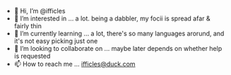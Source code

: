 - 👋 Hi, I’m @ifficles
- 👀 I’m interested in ... a lot. being a dabbler, my focii is spread afar & fairly thin
- 🌱 I’m currently learning ... a lot, there's so many languages arorund, and it's not easy picking just one 
- 💞️ I’m looking to collaborate on ... maybe later depends on whether help is requested
- 📫 How to reach me ... ifficles@duck.com

<!---
ifficles/ifficles is a ✨ special ✨ repository because its `README.md` (this file) appears on your GitHub profile.
You can click the Preview link to take a look at your changes.
--->
